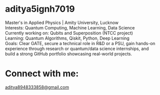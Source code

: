 # aditya5ignh7019

Master's in Applied Physics | Amity University, Lucknow  
Interests: Quantum Computing, Machine Learning, Data Science  
Currently working on: Qubits and Superposition (NTCC project)  
Learning: Quantum Algorithms, Qiskit, Python, Deep Learning  
Goals: Clear GATE, secure a technical role in R&D or a PSU, gain hands-on experience through research or quantum/data science internships, and build a strong GitHub portfolio showcasing real-world projects. 

# Connect with me:
aditya8948333858@gmail.com

